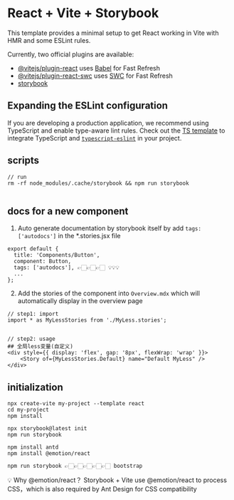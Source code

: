 # React + Vite + Storybook

This template provides a minimal setup to get React working in Vite with HMR and some ESLint rules.

Currently, two official plugins are available:

- [@vitejs/plugin-react](https://github.com/vitejs/vite-plugin-react/blob/main/packages/plugin-react/README.md) uses [Babel](https://babeljs.io/) for Fast Refresh
- [@vitejs/plugin-react-swc](https://github.com/vitejs/vite-plugin-react-swc) uses [SWC](https://swc.rs/) for Fast Refresh
- [storybook](https://storybook.js.org/docs)

## Expanding the ESLint configuration

If you are developing a production application, we recommend using TypeScript and enable type-aware lint rules. Check out the [TS template](https://github.com/vitejs/vite/tree/main/packages/create-vite/template-react-ts) to integrate TypeScript and [`typescript-eslint`](https://typescript-eslint.io) in your project.


## scripts
```
// run
rm -rf node_modules/.cache/storybook && npm run storybook


```

## docs for a new component
1. Auto generate documentation by storybook itself by add `tags: ['autodocs']` in the *.stories.jsx file
```
export default {
  title: 'Components/Button',
  component: Button,
  tags: ['autodocs'], 👉🏻👉🏻👉🏻 💡💡💡
  ...
};
```
2. Add the stories of the component into `Overview.mdx` which will automatically display in the overview page
```
// step1: import
import * as MyLessStories from './MyLess.stories';


// step2: usage
## 全局less变量(自定义)
<div style={{ display: 'flex', gap: '8px', flexWrap: 'wrap' }}>
    <Story of={MyLessStories.Default} name="Default MyLess" />
</div>
```


## initialization
```
npx create-vite my-project --template react
cd my-project
npm install

npx storybook@latest init
npm run storybook

npm install antd
npm install @emotion/react

npm run storybook 👉🏻👉🏻👉🏻👉🏻👉🏻 bootstrap
```

💡 Why @emotion/react？
Storybook + Vite use @emotion/react to process CSS，which is also required by Ant Design for CSS compatibility
